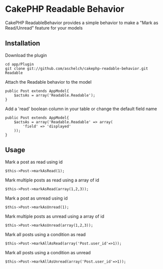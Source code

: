 CakePHP Readable Behavior
==============================

CakePHP ReadableBehavior provides a simple behavior to make a "Mark as Read/Unread" feature for your models


Installation 
------------------------------

Download the plugin

	cd app/Plugin
	git clone git://github.com/aschelch/cakephp-readable-behavior.git Readable


Attach the Readable behavior to the model

	public Post extends AppModel{
		$actsAs = array('Readable.Readable');
	}

Add a 'read' boolean column in your table or change the default field name
	
	public Post extends AppModel{
		$actsAs = array('Readable.Readable' => array(
			'field' => 'displayed'
		));
	}


Usage
------------------------------

Mark a post as read using id

	$this->Post->markAsRead(1);


Mark multiple posts as read using a array of id

	$this->Post->markAsRead(array(1,2,3));


Mark a post as unread using id

	$this->Post->markAsUnread(1);


Mark multiple posts as unread using a array of id

	$this->Post->markAsUnread(array(1,2,3));


Mark all posts using a condition as read 

	$this->Post->markAllAsRead(array('Post.user_id'=>1));


Mark all posts using a condition as unread 

	$this->Post->markAllAsUnread(array('Post.user_id'=>1));


